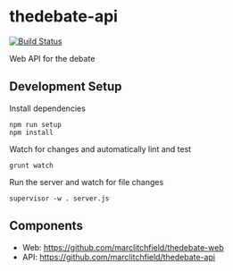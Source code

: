 thedebate-api
=============

[![Build Status](https://travis-ci.org/marclitchfield/thedebate-api.svg?branch=master)](https://travis-ci.org/marclitchfield/thedebate-api)


Web API for the debate


## Development Setup

Install dependencies
```
npm run setup
npm install
```

Watch for changes and automatically lint and test
```
grunt watch
```

Run the server and watch for file changes
```
supervisor -w . server.js
```


## Components

- Web: https://github.com/marclitchfield/thedebate-web
- API: https://github.com/marclitchfield/thedebate-api
